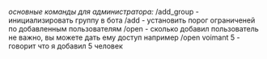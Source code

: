 *основные команды для администратора:*
/add_group - инициализировать группу в бота
/add - установить порог ограниченей по добавленным пользователям
/open -  сколько добавил пользователь не важно, вы можете дать ему доступ
например /open voimant 5 - говорит что я добавил 5 человек